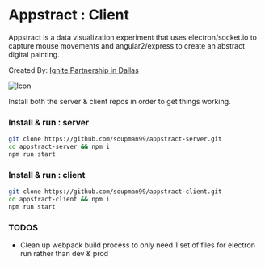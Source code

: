 # Appstract : Client

Appstract is a data visualization experiment that uses electron/socket.io to capture mouse movements and angular2/express to create an abstract digital painting.

Created By: [Ignite Partnership in Dallas](http://www.ignitepartnership.com/?utm_source=github&utm_campaign=appstract)

![Icon](https://raw.githubusercontent.com/soupman99/appstract-server/master/git_assets/hero.png)

Install both the server & client repos in order to get things working.
### Install & run : server
```sh
git clone https://github.com/soupman99/appstract-server.git
cd appstract-server && npm i
npm run start
```

### Install & run : client
```sh
git clone https://github.com/soupman99/appstract-client.git
cd appstract-client && npm i
npm run start
```

### TODOS
* Clean up webpack build process to only need 1 set of files for electron run rather than dev & prod


